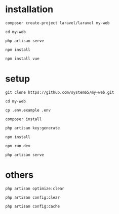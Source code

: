# installation
`composer create-project laravel/laravel my-web`

`cd my-web`

`php artisan serve`

`npm install`

`npm install vue`

# setup
`git clone https://github.com/system65/my-web.git`

`cd my-web`

`cp .env.example .env`

`composer install`

`php artisan key:generate`

`npm install`

`npm run dev`

`php artisan serve`

# others
`php artisan optimize:clear`

`php artisan config:clear`

`php artisan config:cache`
